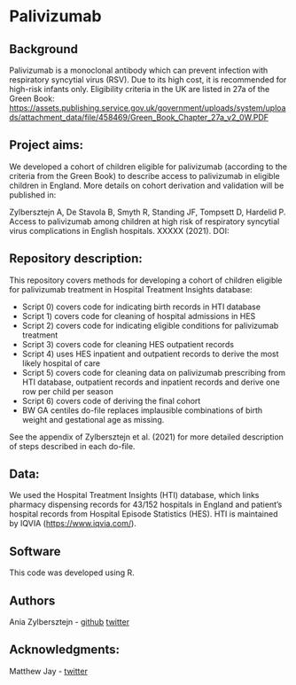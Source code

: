 # Palivizumab

## Background
Palivizumab is a monoclonal antibody which can prevent infection with respiratory syncytial virus (RSV). Due to its high cost, it is recommended for high-risk infants only. Eligibility criteria in the UK are listed in 27a of the Green Book:  https://assets.publishing.service.gov.uk/government/uploads/system/uploads/attachment_data/file/458469/Green_Book_Chapter_27a_v2_0W.PDF

## Project aims:
We developed a cohort of children eligible for palivizumab (according to the criteria from the Green Book) to describe access to palivizumab in eligible children in England. More details on cohort derivation and validation will be published in:

Zylbersztejn A, De Stavola B, Smyth R, Standing JF, Tompsett D, Hardelid P. Access to palivizumab among children at high risk of respiratory syncytial virus complications in English hospitals. XXXXX (2021). DOI: 

## Repository description:
This repository covers methods for developing a cohort of children eligible for palivizumab treatment in Hospital Treatment Insights database:
- Script 0) covers code for indicating birth records in HTI database	
- Script 1) covers code for cleaning of hospital admissions in HES
- Script 2) covers code for indicating eligible conditions for palivizumab treatment
- Script 3) covers code for cleaning  HES outpatient records
- Script 4) uses HES inpatient and outpatient records to derive the most likely hospital of care
- Script 5) covers code for cleaning data on palivizumab prescribing from HTI database, outpatient records and inpatient records and derive one row per child per season
- Script 6) covers code of deriving the final cohort
- BW GA centiles do-file replaces implausible combinations of birth weight and gestational age as missing. 

See the appendix of Zylbersztejn et al. (2021) for more detailed description of steps described in each do-file.


## Data:
We used the Hospital Treatment Insights (HTI) database, which links pharmacy dispensing records for 43/152 hospitals in England and patient’s hospital records from Hospital Episode Statistics (HES). HTI is maintained by IQVIA (https://www.iqvia.com/). 

## Software
This code was developed using R.

## Authors
Ania Zylbersztejn - [github](https://github.com/AniaZylb) [twitter](https://twitter.com/zylberek)

## Acknowledgments:
Matthew Jay -   [twitter](https://twitter.com/mattjaylats)


